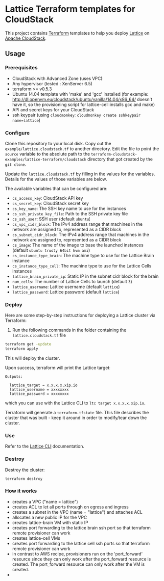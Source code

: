 # Lattice Terraform templates for CloudStack

This project contains [Terraform](https://www.terraform.io/) templates to help you deploy
[Lattice](https://github.com/cloudfoundry-incubator/lattice) on
[Apache CloudStack](http://www.cloudstack.org/).

## Usage
### Prerequisites
* CloudStack  with Advanced Zone (uses VPC)
* Any  hypervisor (tested : XenServer 6.5)
* terraform >= v0.5.3
* Ubuntu 14.04 template with 'make' and 'gcc' installed
  (for example: http://dl.openvm.eu/cloudstack/ubuntu/vanilla/14.04/x86_64/  doesn't have it, so the provisioning script for lattice-cell installs gcc and make)
* API and secret keys for your CloudStack
* ssh keypair (using `cloudmonkey`: `cloudmonkey create sshkeypair name=lattice`)

### Configure

Clone this repository to your local disk. Copy out the `example/lattice.cloudstack.tf` to another directory. Edit the file to point the `source` variable to the absolute path to the `terraform-cloudstack-examples/lattice-terraform/cloudstack` directory that got created by the `git clone`.

Update the `lattice.cloudstack.tf` by filling in the values for the variables.  Details for the values of those variables are below.

The available variables that can be configured are:

* `cs_access_key`: CloudStack API key
* `cs_secret_key`: CloudStack secret key
* `cs_key_name`: The SSH key name to use for the instances
* `cs_ssh_private_key_file`: Path to the SSH private key file
* `cs_ssh_user`: SSH user (default `ubuntu`)
* `cs_vpc_cidr_block`: The IPv4 address range that machines in the network are assigned to, represented as a CIDR block 
* `cs_subnet_cidr_block`: The IPv4 address range that machines in the network are assigned to, represented as a CIDR block 
* `cs_image`: The name of the image to base the launched instances (default `ubuntu trusty 64bit hvm ami`)
* `cs_instance_type_brain`: The machine type to use for the Lattice Brain instance 
* `cs_instance_type_cell`: The machine type to use for the Lattice Cells instances 
* `lattice_brain_private_ip`: Static IP in the subnet cidr block for the brain
* `num_cells`: The number of Lattice Cells to launch (default `3`)
* `lattice_username`: Lattice username (default `lattice`)
* `lattice_password`: Lattice password (default `lattice`)


### Deploy

Here are some step-by-step instructions for deploying a Lattice cluster via Terraform:

1. Run the following commands in the folder containing the `lattice.cloudstack.tf` file

  ```bash
  terraform get -update
  terraform apply
  ```

  This will deploy the cluster.

Upon success, terraform will print the Lattice target:

```
Outputs:

  lattice_target = x.x.x.x.xip.io
  lattice_username = xxxxxxxx
  lattice_password = xxxxxxxx
```

which you can use with the Lattice CLI to `ltc target x.x.x.x.xip.io`.

Terraform will generate a `terraform.tfstate` file.  This file describes the cluster that was built - keep it around in order to modify/tear down the cluster.

### Use

Refer to the [Lattice CLI](../../ltc) documentation.

### Destroy

Destroy the cluster:

```
terraform destroy
```
### How it works
 - creates a VPC ("name = lattice")
 - creates ACL to let all ports through on egress and ingress
 - creates a subnet in the VPC (name = "lattice") and attaches ACL
 - allocates a new public IP for the VPC
 - creates lattice-brain VM with static IP
 - creates port forwarding to the lattice brain ssh port so that terraform remote provisioner can work
 - creates lattice-cell VMs 
 - creates port forwarding to the lattice cell ssh ports so that terraform remote provisioner can work
 - in contrast to AWS recipe, provisioners run on the 'port_forward' resource since they can only work after the port_forward resource is created. The port_forward resource can only work after the VM is created.
 - 
